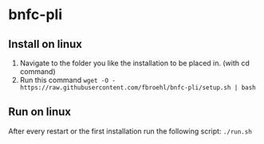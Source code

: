 # bnfc-pli

## Install on linux
1. Navigate to the folder you like the installation to be placed in. (with cd command)
2. Run this command `wget -O - https://raw.githubusercontent.com/fbroehl/bnfc-pli/setup.sh | bash`

## Run on linux
After every restart or the first installation run the following script: `./run.sh`
